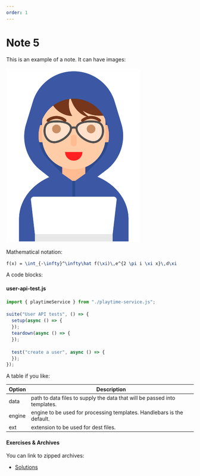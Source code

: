 ```yaml
---
order: 1
---
```

# Note 5

This is an example of a note. It can have images:

![](img/01.png)

Mathematical notation:

~~~latex
f(x) = \int_{-\infty}^\infty\hat f(\xi)\,e^{2 \pi i \xi x}\,d\xi
~~~

A code blocks:

#### user-api-test.js

~~~javascript
import { playtimeService } from "./playtime-service.js";

suite("User API tests", () => {
  setup(async () => {
  });
  teardown(async () => {
  });

  test("create a user", async () => {
  });
});
~~~

A table if you like:

| Option | Description |
| ------ | ----------- |
| data   | path to data files to supply the data that will be passed into templates. |
| engine | engine to be used for processing templates. Handlebars is the default. |
| ext    | extension to be used for dest files. |


#### Exercises & Archives

You can link to zipped archives:

- [Solutions](./archives/archive.zip)